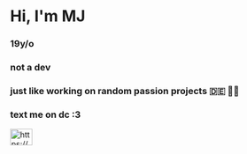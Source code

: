 # Hi, I'm MJ

### 19y/o 
### not a dev
### just like working on random passion projects 🇩🇪 🏳️‍🌈

<h3 align="left">text me on dc :3</h3>
<p align="left">
<a href="https://discord.com/users/431787243599036416" target="blank"><img align="center" src="https://raw.githubusercontent.com/rahuldkjain/github-profile-readme-generator/master/src/images/icons/Social/discord.svg" alt="https://discord.com/users/431787243599036416" height="30" width="40" /></a>
</p>




<!--
**sadracc99n/sadracc99n** is a ✨ _special_ ✨ repository because its `README.md` (this file) appears on your GitHub profile.

Here are some ideas to get you started:

- 🔭 I’m currently working on ...
- 🌱 I’m currently learning ...
- 👯 I’m looking to collaborate on ...
- 🤔 I’m looking for help with ...
- 💬 Ask me about ...
- 📫 How to reach me: ...
- 😄 Pronouns: ...
- ⚡ Fun fact: ...
-->
